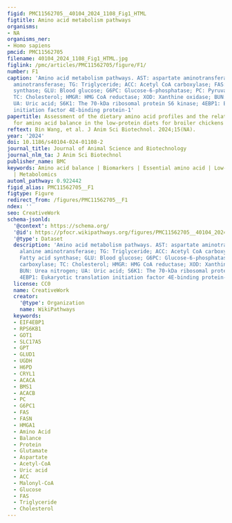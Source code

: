 ```yaml
---
figid: PMC11562705__40104_2024_1108_Fig1_HTML
figtitle: Amino acid metabolism pathways
organisms:
- NA
organisms_ner:
- Homo sapiens
pmcid: PMC11562705
filename: 40104_2024_1108_Fig1_HTML.jpg
figlink: /pmc/articles/PMC11562705/figure/F1/
number: F1
caption: 'Amino acid metabolism pathways. AST: aspartate aminotransferase; ALT: alanine
  aminotransferase; TG: Triglyceride; ACC: Acetyl CoA carboxylase; FAS: Fatty acid
  synthase; GLU: Blood glucose; G6PC: Glucose-6-phosphatase; PC: Pyruvate carboxylase;
  TC: Cholesterol; HMGR: HMG CoA reductase; XOD: Xanthine oxidase; BUN: Urea nitrogen;
  UA: Uric acid; S6K1: The 70-kDa ribosomal protein S6 kinase; 4EBP1: Eukaryotic translation
  initiation factor 4E-binding protein-1'
papertitle: Assessment of the dietary amino acid profiles and the relative biomarkers
  for amino acid balance in the low-protein diets for broiler chickens
reftext: Bin Wang, et al. J Anim Sci Biotechnol. 2024;15(NA).
year: '2024'
doi: 10.1186/s40104-024-01108-2
journal_title: Journal of Animal Science and Biotechnology
journal_nlm_ta: J Anim Sci Biotechnol
publisher_name: BMC
keywords: Amino acid balance | Biomarkers | Essential amino acid | Low-protein diet
  | Metabolomics
automl_pathway: 0.922442
figid_alias: PMC11562705__F1
figtype: Figure
redirect_from: /figures/PMC11562705__F1
ndex: ''
seo: CreativeWork
schema-jsonld:
  '@context': https://schema.org/
  '@id': https://pfocr.wikipathways.org/figures/PMC11562705__40104_2024_1108_Fig1_HTML.html
  '@type': Dataset
  description: 'Amino acid metabolism pathways. AST: aspartate aminotransferase; ALT:
    alanine aminotransferase; TG: Triglyceride; ACC: Acetyl CoA carboxylase; FAS:
    Fatty acid synthase; GLU: Blood glucose; G6PC: Glucose-6-phosphatase; PC: Pyruvate
    carboxylase; TC: Cholesterol; HMGR: HMG CoA reductase; XOD: Xanthine oxidase;
    BUN: Urea nitrogen; UA: Uric acid; S6K1: The 70-kDa ribosomal protein S6 kinase;
    4EBP1: Eukaryotic translation initiation factor 4E-binding protein-1'
  license: CC0
  name: CreativeWork
  creator:
    '@type': Organization
    name: WikiPathways
  keywords:
  - EIF4EBP1
  - RPS6KB1
  - GOT1
  - SLC17A5
  - GPT
  - GLUD1
  - UGDH
  - H6PD
  - CRYL1
  - ACACA
  - BMS1
  - ACACB
  - PC
  - G6PC1
  - FAS
  - FASN
  - HMGA1
  - Amino Acid
  - Balance
  - Protein
  - Glutamate
  - Aspartate
  - Acetyl-CoA
  - Uric acid
  - ACC
  - Malonyl-CoA
  - Glucose
  - FAS
  - Triglyceride
  - Cholesterol
---
```

